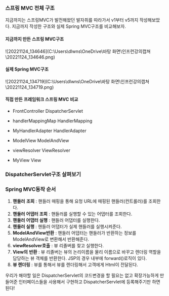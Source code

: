 ### **스프링 MVC 전체 구조**

지금까지는 스프링MVC가 발전해왔던 발자취를 따라가서 v1부터 v5까지 작성해보았다. 지금까지 작성한 구조와 실제 Spring MVC구조를 비교해보자. 

#### **지금까지 만든 스프링 MVC구조**

![20221124_134646](C:\Users\dlwns\OneDrive\바탕 화면\인프런강의캡쳐\20221124_134646.png)

#### **실제 Spring MVC구조**

![20221124_134719](C:\Users\dlwns\OneDrive\바탕 화면\인프런강의캡쳐\20221124_134719.png)

#### 직접 만든 프레임워크 스프링 MVC 비교

- FrontController DispatcherServlet

- handlerMappingMap HandlerMapping

- MyHandlerAdapter HandlerAdapter

- ModelView ModelAndView

- viewResolver ViewResolver

- MyView View

  

### **DispatcherServlet구조 살펴보기**



### **Spring MVC동작 순서**

1. **핸들러** **조회** : 핸들러 매핑을 통해 요청 URL에 매핑된 핸들러(컨트롤러)를 조회한다.
2. **핸들러 어댑터 조회** : 핸들러를 실행할 수 있는 어댑터를 조회한다.
3. **핸들러 어댑터 실행** : 핸들러 어댑터를 실행한다.
4. **핸들러 실행** : 핸들러 어댑터가 실제 핸들러를 실행시켜준다.
5. **ModelAndView반환** : 핸들러 어댑터는 핸들러가 반환하는 정보를 ModelAndView로 변환해서 반환해준다.
6. **viewResolver호출** : 뷰 리졸버를 찾고 실행한다.
7. **View의** **반환** : 뷰 리졸버는 뷰의 논리이름을 물리 이름으로 바꾸고 렌더링 역할을 담당하는 뷰 객체를 반환한다. JSP의 경우 내부에 forward()로직이 있다.
8. **뷰 렌더링** : 뷰를 통해서 뷰를 렌더링해서 고객에게 Html이 전달된다.

우리가 해야할 일은 DispatcherServlet의 코드변경을 할 필요는 없고 확장가능하게 만들어준 인터페이스들을 사용해서 구현하고 DispatcherServlet에 등록해주기만 하면 된다!

